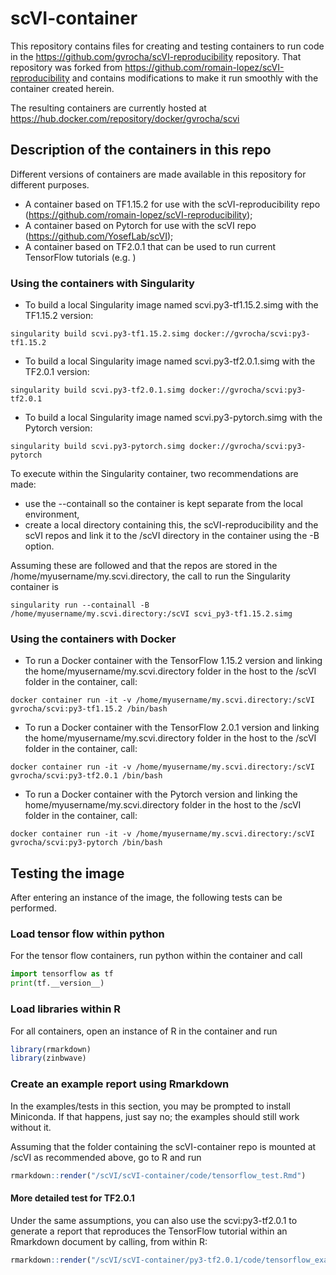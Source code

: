 # scVI-container
This repository contains files for creating and testing containers to run code in the https://github.com/gvrocha/scVI-reproducibility repository. That repository was forked from https://github.com/romain-lopez/scVI-reproducibility and contains modifications to make it run smoothly with the container created herein.

The resulting containers are currently hosted at https://hub.docker.com/repository/docker/gvrocha/scvi

## Description of the containers in this repo

Different versions of containers are made available in this repository for different purposes.

* A container based on TF1.15.2 for use with the scVI-reproducibility repo (https://github.com/romain-lopez/scVI-reproducibility);
* A container based on Pytorch for use with the scVI repo (https://github.com/YosefLab/scVI);
* A container based on TF2.0.1 that can be used to run current TensorFlow tutorials (e.g. )

### Using the containers with Singularity

* To build a local Singularity image named scvi.py3-tf1.15.2.simg with the TF1.15.2 version:

```
singularity build scvi.py3-tf1.15.2.simg docker://gvrocha/scvi:py3-tf1.15.2
```

* To build a local Singularity image named scvi.py3-tf2.0.1.simg with the TF2.0.1 version:

```
singularity build scvi.py3-tf2.0.1.simg docker://gvrocha/scvi:py3-tf2.0.1
```

* To build a local Singularity image named scvi.py3-pytorch.simg with the Pytorch version:

```
singularity build scvi.py3-pytorch.simg docker://gvrocha/scvi:py3-pytorch
```

To execute within the Singularity container, two recommendations are made:

* use the --containall so the container is kept separate from the local environment, 
* create a local directory containing this, the scVI-reproducibility and the scVI repos and link it to the /scVI directory in the container using the -B option.

Assuming these are followed and that the repos are stored in the /home/myusername/my.scvi.directory, the call to run the Singularity container is 

```
singularity run --containall -B /home/myusername/my.scvi.directory:/scVI scvi_py3-tf1.15.2.simg
```

### Using the containers with Docker

* To run a Docker container with the TensorFlow 1.15.2 version and linking the home/myusername/my.scvi.directory folder in the host to the /scVI folder in the container, call:

```
docker container run -it -v /home/myusername/my.scvi.directory:/scVI  gvrocha/scvi:py3-tf1.15.2 /bin/bash
```

* To run a Docker container with the TensorFlow 2.0.1 version and linking the home/myusername/my.scvi.directory folder in the host to the /scVI folder in the container, call:

```
docker container run -it -v /home/myusername/my.scvi.directory:/scVI  gvrocha/scvi:py3-tf2.0.1 /bin/bash
```

* To run a Docker container with the Pytorch version and linking the home/myusername/my.scvi.directory folder in the host to the /scVI folder in the container, call:

```
docker container run -it -v /home/myusername/my.scvi.directory:/scVI  gvrocha/scvi:py3-pytorch /bin/bash
```

## Testing the image

After entering an instance of the image, the following tests can be performed.

### Load tensor flow within python

For the tensor flow containers, run python within the container and call
```python
import tensorflow as tf
print(tf.__version__)
```

### Load libraries within R 

For all containers, open an instance of R in the container and run
```R
library(rmarkdown)
library(zinbwave)
```

### Create an example report using Rmarkdown

In the examples/tests in this section, you may be prompted to install Miniconda.
If that happens, just say no; the examples should still work without it.

Assuming that the folder containing the scVI-container repo is mounted at /scVI as recommended above, go to R and run

```R
rmarkdown::render("/scVI/scVI-container/code/tensorflow_test.Rmd")
```

#### More detailed test for TF2.0.1
Under the same assumptions, you can also use the scvi:py3-tf2.0.1 to generate a report that reproduces the TensorFlow tutorial within an Rmarkdown document by calling, from within R: 
```R
rmarkdown::render("/scVI/scVI-container/py3-tf2.0.1/code/tensorflow_example.Rmd")
```
